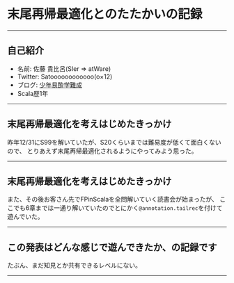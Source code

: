 # 末尾再帰最適化とのたたかいの記録

---

## 自己紹介

* 名前: 佐藤 貴比呂(SIer => atWare)
* Twitter: Satoooooooooooo(o×12)
* ブログ: [少年易酔学難成](http://satoooooooooooo.hatenablog.com/)
* Scala歴1年

---

## 末尾再帰最適化を考えはじめたきっかけ

昨年12/31にS99を解いていたが、S20くらいまでは難易度が低くて面白くないので、
とりあえず末尾再帰最適化されるようにやってみよう思った。

---

## 末尾再帰最適化を考えはじめたきっかけ

また、その後お客さん先でFPinScalaを全問解いていく読書会が始まったが、
ここでも6章までは一通り解いていたのでとにかく`@annotation.tailrec`を付けて遊んでいた。

---

## この発表はどんな感じで遊んできたか、の記録です

たぶん、まだ知見とか共有できるレベルにない。

---

